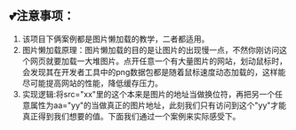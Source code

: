 ## 💕注意事项：
1. 该项目下俩案例都是图片懒加载的教学，二者都适用。
2. 图片懒加载原理：图片懒加载的目的是让图片的出现慢一点，不然你刚访问这个网页就要加载一大堆图片。点开任意一个有大量图片的网站，划动鼠标时，会发现其在开发者工具中的png数据包都是随着鼠标速度动态加载的，这样能尽可能提高网站的性能，降低缓存压力。
3. 实现逻辑:将src="xx"里的这个本来是图片的地址当做换位符，再把另一个任意属性为aa="yy"的当做真正的图片地址，此刻我们只有访问到这个"yy"才能真正得到我们想要的值。下面我们通过一个案例来实际感受下。